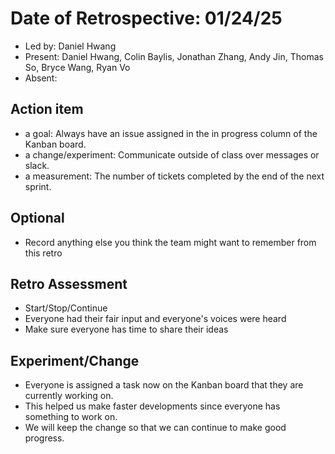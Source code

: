 # Date of Retrospective: 01/24/25

* Led by: Daniel Hwang
* Present: Daniel Hwang, Colin Baylis, Jonathan Zhang, Andy Jin, Thomas So, Bryce Wang, Ryan Vo
* Absent: 

## Action item

* a goal: Always have an issue assigned in the in progress column of the Kanban board.
* a change/experiment:  Communicate outside of class over messages or slack.
* a measurement: The number of tickets completed by the end of the next sprint.

## Optional

* Record anything else you think the team might want to remember from this retro

## Retro Assessment

* Start/Stop/Continue
* Everyone had their fair input and everyone's voices were heard
* Make sure everyone has time to share their ideas

## Experiment/Change

* Everyone is assigned a task now on the Kanban board that they are currently working on.
* This helped us make faster developments since everyone has something to work on.
* We will keep the change so that we can continue to make good progress.
